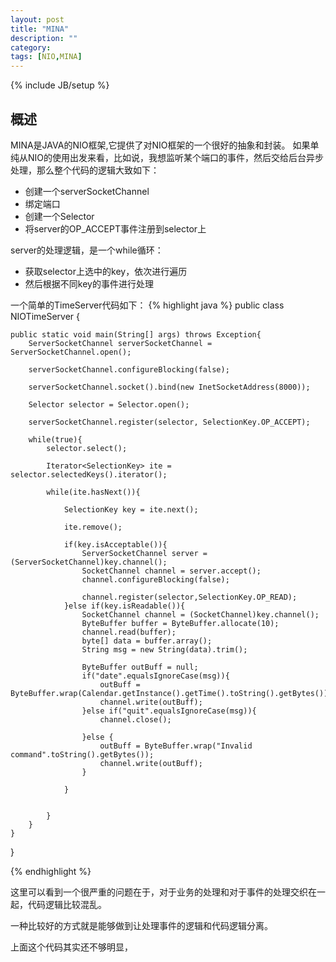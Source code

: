 ```yaml
---
layout: post
title: "MINA"
description: ""
category: 
tags: [NIO,MINA]
---
```

{% include JB/setup %}

## 概述

MINA是JAVA的NIO框架,它提供了对NIO框架的一个很好的抽象和封装。
如果单纯从NIO的使用出发来看，比如说，我想监听某个端口的事件，然后交给后台异步处理，那么整个代码的逻辑大致如下：

- 创建一个serverSocketChannel
- 绑定端口
- 创建一个Selector
- 将server的OP_ACCEPT事件注册到selector上

server的处理逻辑，是一个while循环：

- 获取selector上选中的key，依次进行遍历
- 然后根据不同key的事件进行处理

一个简单的TimeServer代码如下：
{% highlight java %}
public class NIOTimeServer {

    public static void main(String[] args) throws Exception{
        ServerSocketChannel serverSocketChannel = ServerSocketChannel.open();

        serverSocketChannel.configureBlocking(false);

        serverSocketChannel.socket().bind(new InetSocketAddress(8000));

        Selector selector = Selector.open();

        serverSocketChannel.register(selector, SelectionKey.OP_ACCEPT);

        while(true){
            selector.select();

            Iterator<SelectionKey> ite = selector.selectedKeys().iterator();

            while(ite.hasNext()){

                SelectionKey key = ite.next();

                ite.remove();

                if(key.isAcceptable()){
                    ServerSocketChannel server = (ServerSocketChannel)key.channel();
                    SocketChannel channel = server.accept();
                    channel.configureBlocking(false);

                    channel.register(selector,SelectionKey.OP_READ);
                }else if(key.isReadable()){
                    SocketChannel channel = (SocketChannel)key.channel();
                    ByteBuffer buffer = ByteBuffer.allocate(10);
                    channel.read(buffer);
                    byte[] data = buffer.array();
                    String msg = new String(data).trim();

                    ByteBuffer outBuff = null;
                    if("date".equalsIgnoreCase(msg)){
                        outBuff = ByteBuffer.wrap(Calendar.getInstance().getTime().toString().getBytes());
                        channel.write(outBuff);
                    }else if("quit".equalsIgnoreCase(msg)){
                        channel.close();

                    }else {
                        outBuff = ByteBuffer.wrap("Invalid command".toString().getBytes());
                        channel.write(outBuff);
                    }

                }


            }
        }
    }


}

{% endhighlight %}

这里可以看到一个很严重的问题在于，对于业务的处理和对于事件的处理交织在一起，代码逻辑比较混乱。

一种比较好的方式就是能够做到让处理事件的逻辑和代码逻辑分离。

上面这个代码其实还不够明显，




